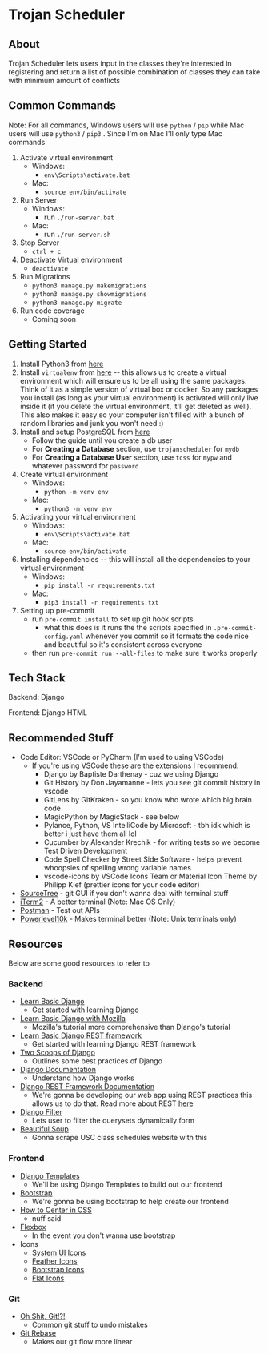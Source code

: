 # Trojan Scheduler

## About

Trojan Scheduler lets users input in the classes they're interested in registering and return a list of possible combination of classes they can take with minimum amount of conflicts

## Common Commands

Note: For all commands, Windows users will use `python` / `pip` while Mac users will use `python3` / `pip3` . Since I'm on Mac I'll only type Mac commands

1. Activate virtual environment
   - Windows:
     - `env\Scripts\activate.bat`
   - Mac:
     - `source env/bin/activate`
2. Run Server
   - Windows:
     - run `./run-server.bat`
   - Mac:
     - run `./run-server.sh`
3. Stop Server
   - `ctrl + c`
4. Deactivate Virtual environment
   - `deactivate`
5. Run Migrations
   - `python3 manage.py makemigrations`
   - `python3 manage.py showmigrations`
   - `python3 manage.py migrate`
6. Run code coverage
   - Coming soon

## Getting Started

1. Install Python3 from [here](https://www.python.org/downloads/)
2. Install `virtualenv` from [here](https://pypi.org/project/virtualenv/) -- this allows us to create a virtual environment which will ensure us to be all using the same packages. Think of it as a simple version of virtual box or docker. So any packages you install (as long as your virtual environment) is activated will only live inside it (if you delete the virtual environment, it'll get deleted as well). This also makes it easy so your computer isn't filled with a bunch of random libraries and junk you won't need :)
3. Install and setup PostgreSQL from [here](https://hashnode.com/post/django-rest-framework-with-postgresql-a-crud-tutorial-ckljp09iz02zb3es17h1h5aou)
   - Follow the guide until you create a db user
   - For **Creating a Database** section, use `trojanscheduler` for `mydb`
   - For **Creating a Database User** section, use `tcss` for `mypw` and whatever password for `password`
4. Create virtual environment
   - Windows:
     - `python -m venv env`
   - Mac:
     - `python3 -m venv env`
5. Activating your virtual environment
   - Windows:
     - `env\Scripts\activate.bat`
   - Mac:
     - `source env/bin/activate`
6. Installing dependencies -- this will install all the dependencies to your virtual environment
   - Windows:
     - `pip install -r requirements.txt`
   - Mac:
     - `pip3 install -r requirements.txt`
7. Setting up pre-commit
   - run `pre-commit install` to set up git hook scripts
     - what this does is it runs the the scripts specified in `.pre-commit-config.yaml` whenever you commit so it formats the code nice and beautiful so it's consistent across everyone
   - then run `pre-commit run --all-files` to make sure it works properly

## Tech Stack

Backend: Django

Frontend: Django HTML

## Recommended Stuff

- Code Editor: VSCode or PyCharm (I'm used to using VSCode)
  - If you're using VSCode these are the extensions I recommend:
    - Django by Baptiste Darthenay - cuz we using Django
    - Git History by Don Jayamanne - lets you see git commit history in vscode
    - GitLens by GitKraken - so you know who wrote which big brain code
    - MagicPython by MagicStack - see below
    - Pylance, Python, VS IntelliCode by Microsoft - tbh idk which is better i just have them all lol
    - Cucumber by Alexander Krechik - for writing tests so we become Test Driven Development
    - Code Spell Checker by Street Side Software - helps prevent whoopsies of spelling wrong variable names
    - vscode-icons by VSCode Icons Team or Material Icon Theme by Philipp Kief (prettier icons for your code editor)
- [SourceTree](https://www.atlassian.com/software/sourcetree) - git GUI if you don't wanna deal with terminal stuff
- [iTerm2](https://iterm2.com/) - A better terminal (Note: Mac OS Only)
- [Postman](https://www.postman.com/) - Test out APIs
- [Powerlevel10k](https://github.com/romkatv/powerlevel10k) - Makes terminal better (Note: Unix terminals only)

## Resources

Below are some good resources to refer to

### Backend

- [Learn Basic Django](https://docs.djangoproject.com/en/4.0/intro/tutorial01/)
  - Get started with learning Django
- [Learn Basic Django with Mozilla](https://developer.mozilla.org/en-US/docs/Learn/Server-side/Django)
  - Mozilla's tutorial more comprehensive than Django's tutorial
- [Learn Basic Django REST framework](https://www.django-rest-framework.org/tutorial/quickstart/)
  - Get started with learning Django REST framework
- [Two Scoops of Django](resources/Two%20Scoops%20of%20Django.pdf)
  - Outlines some best practices of Django
- [Django Documentation](https://docs.djangoproject.com/en/4.0/)
  - Understand how Django works
- [Django REST Framework Documentation](https://www.django-rest-framework.org/)
  - We're gonna be developing our web app using REST practices this allows us to do that. Read more about REST [here](https://en.wikipedia.org/wiki/Representational_state_transfer)
- [Django Filter](https://django-filter.readthedocs.io/en/latest/)
  - Lets user to filter the querysets dynamically form
- [Beautiful Soup](https://beautiful-soup-4.readthedocs.io/en/latest/)
  - Gonna scrape USC class schedules website with this

### Frontend

- [Django Templates](https://www.geeksforgeeks.org/django-templates/)
  - We'll be using Django Templates to build out our frontend
- [Bootstrap](https://getbootstrap.com/)
  - We're gonna be using bootstrap to help create our frontend
- [How to Center in CSS](http://howtocenterincss.com/)
  - nuff said
- [Flexbox](https://css-tricks.com/snippets/css/a-guide-to-flexbox/)
  - In the event you don't wanna use bootstrap
- Icons
  - [System UI Icons](https://systemuicons.com/)
  - [Feather Icons](https://feathericons.com/)
  - [Bootstrap Icons](https://icons.getbootstrap.com)
  - [Flat Icons](https://www.flaticon.com/)

### Git

- [Oh Shit, Git!?!](https://ohshitgit.com/)
  - Common git stuff to undo mistakes
- [Git Rebase](https://git-scm.com/book/en/v2/Git-Branching-Rebasing)
  - Makes our git flow more linear
